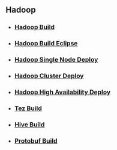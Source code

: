 ## Hadoop

* ### [Hadoop Build](hadoop-build.md)

* ### [Hadoop Build Eclipse](hadoop-build-eclipse.md)

* ### [Hadoop Single Node Deploy](hadoop-deploy-single.md)

* ### [Hadoop Cluster Deploy](hadoop-deploy-cluster.md)

* ### [Hadoop High Availability Deploy](hadoop-deploy-ha.md)

* ### [Tez Build](tez-build.md)

* ### [Hive Build](hive-build.md)

* ### [Protobuf Build](protobuf-build.md)
